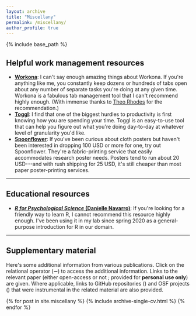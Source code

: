 ```yaml
---
layout: archive
title: "Miscellany"
permalink: /miscellany/
author_profile: true
---
```


{% include base_path %}

## Helpful work management resources

* **[Workona](https://workona.com/)**:
  I can't say enough amazing things about Workona. If you're anything like me,
  you constantly keep dozens or hundreds of tabs open about any number of
  separate tasks you're doing at any given time. Workona is a fabulous tab
  management tool that I can't recommend highly enough. (With immense thanks
  to [Theo Rhodes](https://www.oswego.edu/psychology/content/theo-rhodes) for
  the recommendation.)
* **[Toggl](http://toggl.com/)**:
  I find that one of the biggest hurdles to productivity is first knowing how
  you are spending your time. Toggl is an easy-to-use tool that can help you
  figure out what you're doing day-to-day at whatever level of granularity you'd
  like.
* **[Spoonflower](https://blog.spoonflower.com/2018/06/how-to-design-a-fabric-research-poster-with-canva/)**:
  If you've been curious about cloth posters but haven't been interested in
  dropping 100 USD or more for one, try out Spoonflower. They're a fabric-printing
  service that easily accommodates research poster needs. Posters tend to run
  about 20 USD---and with rush shipping for 25 USD, it's still cheaper than most
  paper poster-printing services.

***

## Educational resources

* **[*R for Psychological Science* (Danielle Navarro)](https://psyr.djnavarro.net/index.html)**:
  If you're looking for a friendly way to learn R, I cannot recommend this
  resource highly enough. I've been using it in my lab since spring 2020 as a
  general-purpose introduction for R in our domain.

***

## Supplementary material

Here's some additional information from various publications. Click on the
relational operator <nobr>(<b>∼</b>)</nobr> to access the additional
information. Links to the relevant paper (either open-access
<i class="ai ai-fw ai-open-access-square"></i> or not
<nobr><i class="fas fa-file-pdf" aria-hidden="true"></i>;</nobr> provided for
**personal use only**) are given. Where applicable, links to GitHub repositories
<nobr>(<i class="fab fa-fw fa-github" aria-hidden="true"></i>)</nobr> and OSF projects
<nobr>(<i class="ai ai-fw ai-osf"></i>)</nobr> that were instrumental in the related
material are also provided.

{% for post in site.miscellany %}
  {% include archive-single-cv.html %}
{% endfor %}
